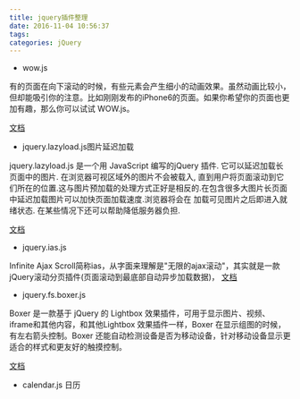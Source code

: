 ```yaml
---
title: jquery插件整理
date: 2016-11-04 10:56:37
tags:
categories: jQuery
---
```


* wow.js

有的页面在向下滚动的时候，有些元素会产生细小的动画效果。虽然动画比较小，但却能吸引你的注意。比如刚刚发布的iPhone6的页面。如果你希望你的页面也更加有趣，那么你可以试试 WOW.js。

[文档](http://www.dowebok.com/131.html)

<!-- more -->
* jquery.lazyload.js图片延迟加载

jquery.lazyload.js 是一个用 JavaScript 编写的jQuery 插件. 它可以延迟加载长页面中的图片. 在浏览器可视区域外的图片不会被载入, 直到用户将页面滚动到它们所在的位置.这与图片预加载的处理方式正好是相反的.在包含很多大图片长页面中延迟加载图片可以加快页面加载速度.浏览器将会在 加载可见图片之后即进入就绪状态. 在某些情况下还可以帮助降低服务器负担.

[文档](http://www.ijquery.cn/?p=253)

* jquery.ias.js

Infinite Ajax Scroll简称ias，从字面来理解是"无限的ajax滚动"，其实就是一款jQuery滚动分页插件(页面滚动到最底部自动异步加载数据)，
[文档](http://blog.csdn.net/luxiuwen/article/details/29276865)

* jquery.fs.boxer.js

Boxer 是一款基于 jQuery 的 Lightbox 效果插件，可用于显示图片、视频、iframe和其他内容，和其他Lightbox 效果插件一样，Boxer 在显示组图的时候，有左右箭头控制。Boxer 还能自动检测设备是否为移动设备，针对移动设备显示更适合的样式和更友好的触摸控制。

[文档](http://www.dowebok.com/82.html)

* calendar.js 日历
